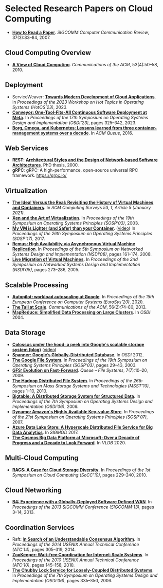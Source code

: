 # Selected Research Papers on Cloud Computing

- [**How to Read a Paper**][37]. _SIGCOMM Computer Communication Review_, 37(3):83–84, 2007.

## Cloud Computing Overview

- [**A View of Cloud Computing**][3]. _Communications of the ACM_, 53(4):50–58, 2010.

## Deployment

- ServiceWeaver: [**Towards Modern Development of Cloud Applications**][1]. In _Proceedings of the 2023 Workshop on Hot Topics in Operating Systems (HotOS’23)_, 2023.
- [**Conveyor: One-Tool-Fits-All Continuous Software Deployment at Meta**][36]. In _Proceedings of the 17th Symposium on Operating Systems Design and Implementation (OSDI’23)_, pages 325–342, 2023.
- [**Borg, Omega, and Kubernetes: Lessons learned from three container-management systems over a decade**][2]. In _ACM Queue_, 2016.

## Web Services

- **REST**: [**Architectural Styles and the Design of Network-based Software Architectures**][4]. PhD thesis, 2000.
- **gRPC**: gRPC: A high-performance, open-source universal RPC framework. <https://grpc.io/>

## Virtualization

- [**The Ideal Versus the Real: Revisiting the History of Virtual Machines and Containers**][45]. In _ACM Computing Surveys 53, 1, Article 5 (January 2021)_.
- [**Xen and the Art of Virtualization**][9]. In _Proceedings of the 19th Symposium on Operating Systems Principles (SOSP’03)_, 2003.
- [**My VM is Lighter (and Safer) than your Container**][43]. ([video][44]) In _Proceedings of the 26th Symposium on Operating Systems Principles (SOSP’17)_, 2017.
- [**Remus: High Availability via Asynchronous Virtual Machine Replication**][40]. In _Proceedings of the 5th Symposium on Networked Systems Design and Implementation (NSDI’08)_, pages 161–174, 2008.
- [**Live Migration of Virtual Machines**][41]. In _Proceedings of the 2nd Symposium on Networked Systems Design and Implementation (NSDI’05)_, pages 273–286, 2005.

## Scalable Processing

- [**Autopilot: workload autoscaling at Google**][38]. In _Proceedings of the 15th European Conference on Computer Systems (EuroSys’20)_, 2020.
- [**The Tail at Scale**][35]. _Communications of the ACM_, 56(2):74–80, 2013.
- [**MapReduce: Simplified Data Processing on Large Clusters**][17]. In _OSDI_ 2004.

## Data Storage

- [**Colossus under the hood: a peek into Google's scalable storage system (blog)**][46] ([video][47])
- [**Spanner: Google’s Globally-Distributed Database**][20]. In _OSDI_ 2012.
- [**The Google File System**][15]. In _Proceedings of the 19th Symposium on Operating Systems Principles (SOSP’03)_, pages 29–43, 2003.
- [**GFS: Evolution on Fast-Forward**][16]. _Queue – File Systems_, 7(7):10–20, 2009.
- [**The Hadoop Distributed File System**][18]. In _Proceedings of the 26th Symposium on Mass Storage Systems and Technologies (MSST’10)_, pages 1–10, 2010.
- [**Bigtable: A Distributed Storage System for Structured Data**][19]. In _Proceedings of the 7th Symposium on Operating Systems Design and Implementation (OSDI’06)_, 2006.
- [**Dynamo: Amazon's Highly Available Key-value Store**][24]. In _Proceedings of the 21st Symposium on Operating Systems Principles (SOSP’07)_, 2007.
- [**Azure Data Lake Store: A Hyperscale Distributed File Service for Big Data Analytics**][5]. In _SIGMOD_ 2017.
- [**The Cosmos Big Data Platform at Microsoft: Over a Decade of Progress and a Decade to Look Forward**][6]. In _VLDB_ 2020.

## Multi-Cloud Computing

- [**RACS: A Case for Cloud Storage Diversity**][31]. In _Proceedings of the 1st Symposium on Cloud Computing (SoCC’10)_, pages 229–240, 2010.

## Cloud Networking

- [**B4: Experience with a Globally-Deployed Software Defined WAN**][14]. In _Proceedings of the 2013 SIGCOMM Conference (SIGCOMM’13)_, pages 3–14, 2013.

## Coordination Services

- Raft: [**In Search of an Understandable Consensus Algorithm**][30]. In _Proceedings of the 2014 USENIX Annual Technical Conference (ATC’14)_, pages 305–319, 2014.
- [**ZooKeeper: Wait-free Coordination for Internet-Scale Systems**][33]. In _Proceedings of the 2010 USENIX Annual Technical Conference (ATC’10)_, pages 145–158, 2010.
- [**The Chubby Lock Service for Loosely-Coupled Distributed Systems**][32]. In _Proceedings of the 7th Symposium on Operating Systems Design and Implementation (OSDI’06)_, pages 335–350, 2006.

[1]: https://sigops.org/s/conferences/hotos/2023/papers/ghemawat.pdf
[2]: https://dl.acm.org/doi/10.1145/2898442.2898444
[3]: http://dl.acm.org/ft_gateway.cfm?id=1721672
[4]: http://www.ics.uci.edu/~fielding/pubs/dissertation/fielding_dissertation.pdf
[5]: https://dl.acm.org/doi/pdf/10.1145/3035918.3056100
[6]: https://vldb.org/pvldb/vol14/p3148-jindal.pdf
[9]: http://www.cl.cam.ac.uk/research/srg/netos/papers/2003-xensosp.pdf
[14]: http://conferences.sigcomm.org/sigcomm/2013/papers/sigcomm/p3.pdf
[15]: http://research.google.com/archive/gfs-sosp2003.pdf
[16]: http://queue.acm.org/detail.cfm?id=1594206
[17]: http://research.google.com/archive/mapreduce-osdi04.pdf
[18]: https://storageconference.us/2010/Papers/MSST/Shvachko.pdf
[19]: http://usenix.org/event/osdi06/tech/chang/chang.pdf
[20]: http://research.google.com/archive/spanner-osdi2012.pdf
[24]: https://www.amazon.science/publications/dynamo-amazons-highly-available-key-value-store
[30]: https://www.usenix.org/conference/atc14/technical-sessions/presentation/ongaro
[31]: http://pubs.0xff.co/papers/racs-socc.pdf
[32]: http://research.google.com/archive/chubby-osdi06.pdf
[33]: http://www.usenix.org/events/usenix10/tech/full_papers/Hunt.pdf
[35]: http://cacm.acm.org/magazines/2013/2/160173-the-tail-at-scale/pdf
[36]: https://www.usenix.org/system/files/osdi23-grubic.pdf
[37]: https://svr-sk818-web.cl.cam.ac.uk/keshav/papers/07/paper-reading.pdf
[38]: https://research.google/pubs/autopilot-workload-autoscaling-at-google-scale/
[40]: http://www.cs.ubc.ca/~andy/papers/remus-nsdi-final.pdf
[41]: http://www.cl.cam.ac.uk/research/srg/netos/papers/2005-migration-nsdi-pre.pdf
[43]: https://dl.acm.org/doi/10.1145/3132747.3132763
[44]: https://dl.acm.org/ft_gateway.cfm?id=3132763&ftid=1938413&dwn=1
[45]: https://doi.org/10.1145/3365199
[46]: https://cloud.google.com/blog/products/storage-data-transfer/a-peek-behind-colossus-googles-file-system
[47]: https://youtu.be/q4WC_6SzBz4?si=Hf_PLwlLX4eIu4J1
